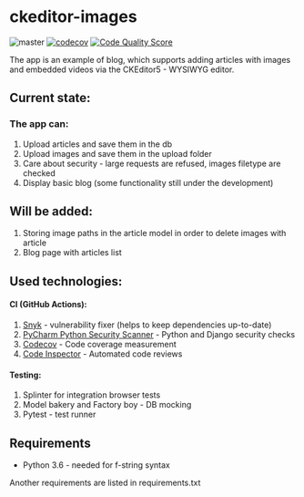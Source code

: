 # ckeditor-images

![master](https://github.com/Boring-Mind/ckeditor-images/workflows/master/badge.svg?branch=master)
[![codecov](https://codecov.io/gh/Boring-Mind/ckeditor-images/branch/master/graph/badge.svg)](https://codecov.io/gh/Boring-Mind/ckeditor-images)
[![Code Quality Score](https://www.code-inspector.com/project/6845/status/svg)](https://www.code-inspector.com/)


The app is an example of blog, which supports adding articles with images and embedded videos via the CKEditor5 - WYSIWYG editor.

## Current state:
### The app can:
1. Upload articles and save them in the db
2. Upload images and save them in the upload folder
3. Care about security - large requests are refused, images filetype are checked
4. Display basic blog (some functionality still under the development)


## Will be added:
1. Storing image paths in the article model in order to delete images with article
2. Blog page with articles list

## Used technologies:
#### CI (GitHub Actions):
1. [Snyk](https://snyk.io/) - vulnerability fixer (helps to keep dependencies up-to-date)
2. [PyCharm Python Security Scanner](https://github.com/marketplace/actions/pycharm-python-security-scanner) - Python and Django security checks
3. [Codecov](https://codecov.io/) - Code coverage measurement
4. [Code Inspector](https://github.com/marketplace/code-inspector) - Automated code reviews
#### Testing:
1. Splinter for integration browser tests
2. Model bakery and Factory boy - DB mocking
3. Pytest - test runner

## Requirements
* Python 3.6 - needed for f-string syntax


Another requirements are listed in requirements.txt

